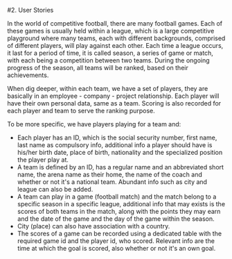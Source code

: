 #2. User Stories

In the world of competitive football, there are many football games. Each of these games is usually held within a league, which is a large competitive playground where many teams, each with different backgrounds, comprised of different players, will play against each other. Each time a league occurs, it last for a period of time, it is called season, a series of game or match, with each being a competition between two teams. During the ongoing progress of the season, all teams will be ranked, based on their achievements.

When dig deeper, within each team, we have a set of players, they are basically in an employee - company - project relationship. Each player will have their own personal data, same as a team. Scoring is also recorded for each player and team to serve the ranking purpose.

To be more specific, we have players playing for a team and:
+ Each player has an ID, which is the social security number, first name, last name as compulsory info, additional info a player should have is his/her birth date, place of birth, nationality and the specialized position the player play at.
+ A team is defined by an ID, has a regular name and an abbreviated short name, the arena name as their home, the name of the coach and whether or not it's a national team. Abundant info such as city and league can also be added.
+ A team can play in a game (football match) and the match belong to a specific season in a specific league, additional info that may exists is the scores of both teams in the match, along with the points they may earn and the date of the game and the day of the game within the season.
+ City (place) can also have association with a country.
+ The scores of a game can be recorded using a dedicated table with the required game id and the player id, who scored. Relevant info are the time at which the goal is scored, also whether or not it's an own goal.
